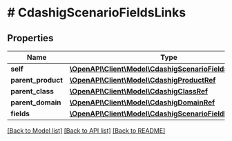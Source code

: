 # # CdashigScenarioFieldsLinks

## Properties

Name | Type | Description | Notes
------------ | ------------- | ------------- | -------------
**self** | [**\OpenAPI\Client\Model\CdashigScenarioFieldsRef**](CdashigScenarioFieldsRef.md) |  | [optional]
**parent_product** | [**\OpenAPI\Client\Model\CdashigProductRef**](CdashigProductRef.md) |  | [optional]
**parent_class** | [**\OpenAPI\Client\Model\CdashigClassRef**](CdashigClassRef.md) |  | [optional]
**parent_domain** | [**\OpenAPI\Client\Model\CdashigDomainRef**](CdashigDomainRef.md) |  | [optional]
**fields** | [**\OpenAPI\Client\Model\CdashigScenarioFieldRefElement[]**](CdashigScenarioFieldRefElement.md) |  | [optional]

[[Back to Model list]](../../README.md#models) [[Back to API list]](../../README.md#endpoints) [[Back to README]](../../README.md)
